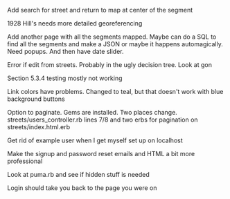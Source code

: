 Add search for street and return to map at center of the segment

1928 Hill's needs more detailed georeferencing

Add another page with all the segments mapped. Maybe can do a SQL to find all the segments and make a JSON or maybe it happens automagically. Need  popups. 
And then have date slider.

 Error if edit from streets. Probably in the ugly decision tree. Look at gon

Section 5.3.4 testing mostly not working

Link colors have problems. Changed to teal, but that doesn't work with blue background buttons

Option to paginate. Gems are installed. Two places change. streets/users_controller.rb lines 7/8 and two erbs for pagination on streets/index.html.erb

Get rid of example user when I get myself set up on localhost

Make the signup and password reset emails and HTML a bit more professional

Look at puma.rb and see if hidden stuff is needed

Login should take you back to the page you were on